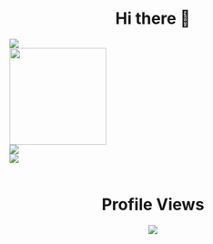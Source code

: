 <h1 align="center"> Hi there 👋</h1>

<img src="https://github-readme-streak-stats.herokuapp.com?user=Trimpsuz&theme=github-dark&hide_border=true&date_format=M%20j%5B%2C%20Y%5D&background=000000&sideLabels=D3D3D3&currStreakLabel=D3D3D3&sideNums=D3D3D3&currStreakNum=D3D3D3&fire=D3D3D3&border=D3D3D3&ring=D3D3D3&stroke=D3D3D3&dates=D3D3D3" />

<br />

<img height="170" align="center" src="https://github-readme-stats.vercel.app/api?username=trimpsuz&count_private=true&theme=dark&hide_border=true" />

<br />

<img src="https://github-readme-stats.vercel.app/api/top-langs?username=Trimpsuz&count_private=true&layout=compact&theme=github_dark&hide_border=true&text_color=D3D3D3&bg_color=000000" />

<br />

<img src="https://github-readme-testaustime.vercel.app/api/testaustime?username=Trimpsuz&count_private=true&layout=compact&theme=github_dark&hide_border=true&text_color=D3D3D3&bg_color=00000" />

<br />

<br />

<h1 align="center">Profile Views</h1>
<div  align="center">
<img align="center" src="https://profile-counter.glitch.me/Trimpsuz/count.svg" />
</div>
